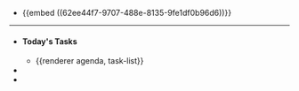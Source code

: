 - {{embed ((62ee44f7-9707-488e-8135-9fe1df0b96d6))}}
- ---
- #### Today's Tasks
	- {{renderer agenda, task-list}}
-
-
